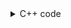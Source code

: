 <details><summary>C++ code</summary>

Runtime `2 ms` Beats `73.96%`.<br>
Memory `6.4 MB` Beats `61.65%`.

![](../../../../assets/67.png)

</details>
